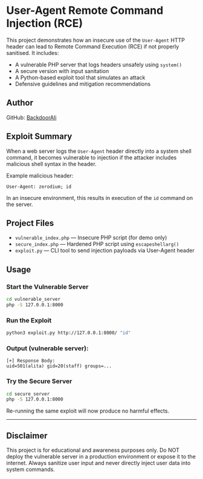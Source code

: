 # User-Agent Remote Command Injection (RCE)

This project demonstrates how an insecure use of the `User-Agent` HTTP header can lead to Remote Command Execution (RCE) if not properly sanitised. It includes:

- A vulnerable PHP server that logs headers unsafely using `system()`
- A secure version with input sanitation
- A Python-based exploit tool that simulates an attack
- Defensive guidelines and mitigation recommendations

## Author

GitHub: [BackdoorAli](https://github.com/BackdoorAli)

## Exploit Summary

When a web server logs the `User-Agent` header directly into a system shell command, it becomes vulnerable to injection if the attacker includes malicious shell syntax in the header.

Example malicious header:
```
User-Agent: zerodium; id
```

In an insecure environment, this results in execution of the `id` command on the server.

## Project Files

- `vulnerable_index.php` — Insecure PHP script (for demo only)
- `secure_index.php` — Hardened PHP script using `escapeshellarg()`
- `exploit.py` — CLI tool to send injection payloads via User-Agent header

## Usage

### Start the Vulnerable Server

```bash
cd vulnerable_server
php -S 127.0.0.1:8000
```

### Run the Exploit

```bash
python3 exploit.py http://127.0.0.1:8000/ "id"
```

### Output (vulnerable server):

```text
[+] Response Body:
uid=501(alita) gid=20(staff) groups=...
```

### Try the Secure Server

```bash
cd secure_server
php -S 127.0.0.1:8000
```

Re-running the same exploit will now produce no harmful effects.

---

## Disclaimer

This project is for educational and awareness purposes only. Do NOT deploy the vulnerable server in a production environment or expose it to the internet. Always sanitize user input and never directly inject user data into system commands.
